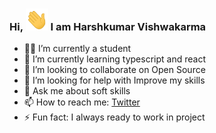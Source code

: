 ### Hi, <img src="https://raw.githubusercontent.com/ABSphreak/ABSphreak/master/gifs/Hi.gif" height="35px"> I am Harshkumar Vishwakarma

- 👨🏻‍ I’m currently a student
- 🌱 I’m currently learning typescript and react
- 👯 I’m looking to collaborate on Open Source
- 🤔 I’m looking for help with Improve my skills
- 💬 Ask me about soft skills
- 📫 How to reach me: [Twitter](https://twitter.com/Harshvish_14)
- ⚡ Fun fact: I always ready to work in project
